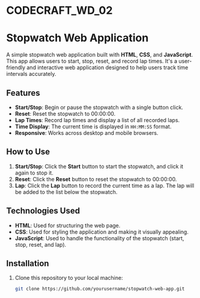 # CODECRAFT_WD_02
# Stopwatch Web Application

A simple stopwatch web application built with **HTML**, **CSS**, and **JavaScript**. This app allows users to start, stop, reset, and record lap times. It's a user-friendly and interactive web application designed to help users track time intervals accurately.

## Features

- **Start/Stop**: Begin or pause the stopwatch with a single button click.
- **Reset**: Reset the stopwatch to 00:00:00.
- **Lap Times**: Record lap times and display a list of all recorded laps.
- **Time Display**: The current time is displayed in `HH:MM:SS` format.
- **Responsive**: Works across desktop and mobile browsers.

## How to Use

1. **Start/Stop**: Click the **Start** button to start the stopwatch, and click it again to stop it.
2. **Reset**: Click the **Reset** button to reset the stopwatch to 00:00:00.
3. **Lap**: Click the **Lap** button to record the current time as a lap. The lap will be added to the list below the stopwatch.

## Technologies Used

- **HTML**: Used for structuring the web page.
- **CSS**: Used for styling the application and making it visually appealing.
- **JavaScript**: Used to handle the functionality of the stopwatch (start, stop, reset, and lap).

## Installation

1. Clone this repository to your local machine:

   ```bash
   git clone https://github.com/yourusername/stopwatch-web-app.git

